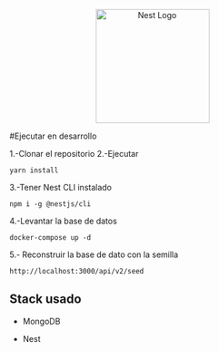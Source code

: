 <p align="center">
  <a href="http://nestjs.com/" target="blank"><img src="https://nestjs.com/img/logo-small.svg" width="200" alt="Nest Logo" /></a>
</p>

#Ejecutar en desarrollo

1.-Clonar el repositorio
2.-Ejecutar
```
yarn install
```

3.-Tener Nest CLI instalado

```
npm i -g @nestjs/cli
```

4.-Levantar la base de datos

```
docker-compose up -d
```

5.- Reconstruir la base de dato con la semilla

```
http://localhost:3000/api/v2/seed
```

## Stack usado
* MongoDB

* Nest